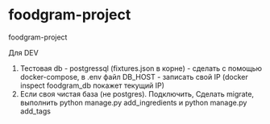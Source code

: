# foodgram-project
foodgram-project

Для DEV
1) Тестовая db - postgressql (fixtures.json в корне) - сделать с помощью docker-compose, в .env файл DB_HOST - записать свой IP (docker inspect foodgram_db покажет текущий IP)
2) Если своя чистая база (не postgres). Подключить, Сделать migrate, выполнить python manage.py add_ingredients и python manage.py add_tags
